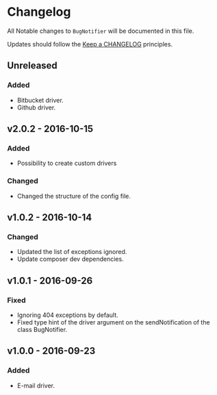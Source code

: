 # Changelog

All Notable changes to `BugNotifier` will be documented in this file.

Updates should follow the [Keep a CHANGELOG](http://keepachangelog.com/) principles.

## Unreleased

### Added
- Bitbucket driver.
- Github driver.

## v2.0.2 - 2016-10-15

### Added
- Possibility to create custom drivers

### Changed
- Changed the structure of the config file.

## v1.0.2 - 2016-10-14

### Changed
- Updated the list of exceptions ignored.
- Update composer dev dependencies.

## v1.0.1 - 2016-09-26

### Fixed
- Ignoring 404 exceptions by default.
- Fixed type hint of the driver argument on the sendNotification of the class BugNotifier.

## v1.0.0 - 2016-09-23

### Added
- E-mail driver.
